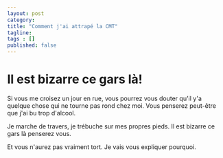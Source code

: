 ```yaml
---
layout: post 
category: 
title: "Comment j'ai attrapé la CMT"
tagline: 
tags : [] 
published: false
---
```

# Il est bizarre ce gars là! #

Si vous me croisez un jour en rue, vous pourrez vous douter qu'il y'a quelque chose qui ne tourne pas rond chez moi. Vous penserez peut-être que j'ai bu trop d'alcool. 

Je marche de travers, je trébuche sur mes propres pieds.
Il est bizarre ce gars là penserez vous. 

Et vous n'aurez pas vraiment tort. Je vais vous expliquer pourquoi. 
